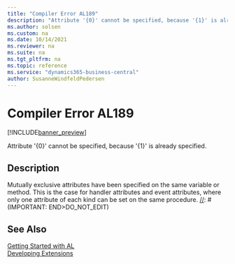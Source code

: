 ```yaml
---
title: "Compiler Error AL189"
description: "Attribute '{0}' cannot be specified, because '{1}' is already specified."
ms.author: solsen
ms.custom: na
ms.date: 10/14/2021
ms.reviewer: na
ms.suite: na
ms.tgt_pltfrm: na
ms.topic: reference
ms.service: "dynamics365-business-central"
author: SusanneWindfeldPedersen
---
```

[//]: # (START>DO_NOT_EDIT)
[//]: # (IMPORTANT:Do not edit any of the content between here and the END>DO_NOT_EDIT.)
[//]: # (Any modifications should be made in the .xml files in the ModernDev repo.)
# Compiler Error AL189

[!INCLUDE[banner_preview](../includes/banner_preview.md)]

Attribute '{0}' cannot be specified, because '{1}' is already specified.

## Description
Mutually exclusive attributes have been specified on the same variable or method. This is the case for handler attributes and event attributes, where only one attribute of each kind can be set on the same procedure.
[//]: # (IMPORTANT: END>DO_NOT_EDIT)
## See Also  
[Getting Started with AL](../devenv-get-started.md)  
[Developing Extensions](../devenv-dev-overview.md)  